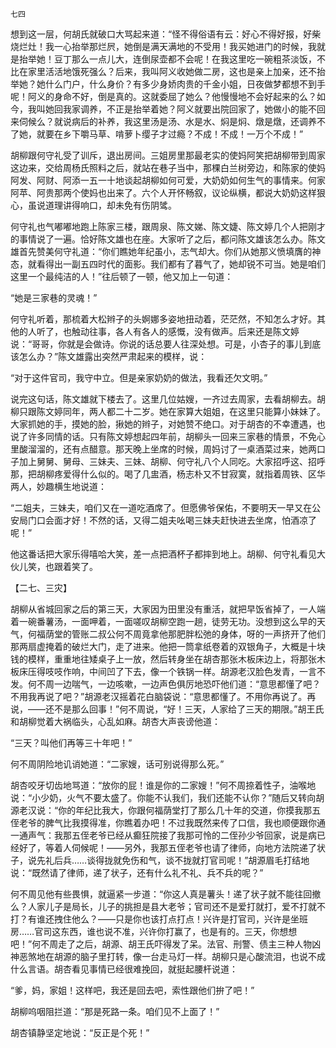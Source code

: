     七四 

   想到这一层，何胡氏就破口大骂起来道：“怪不得俗语有云：好心不得好报，好柴烧烂灶！我一心抬举那烂屄，她倒是满天满地的不受用！我买她进门的时候，我就是抬举她！豆丁那么一点儿大，连倒尿壶都不会呢！在我这里吃一碗粗茶淡饭，不比在家里活活地饿死强么？后来，我叫阿义收她做二房，这也是亲上加亲，还不抬举她？她什么门户，什么身价？有多少身娇肉贵的千金小姐，日夜做梦都想不到手呢！阿义的身命不好，倒是真的。这就委屈了她么？他慢慢地不会好起来的么？如今，我叫她回我家调养，不正是抬举着她？阿义就要出院回家了，她做小的能不回来伺候么？就说病后的补养，我这里汤是汤、水是水、焖是焖、燉是燉，还调养不了她，就要在乡下嚼马草、啃萝卜缨子才过瘾？不成！不成！一万个不成！”

   胡柳跟何守礼受了训斥，退出房间。三姐房里那最老实的使妈阿笑把胡柳带到周家这边来，交给周杨氏照料之后，就站在巷子当中，那棵白兰树旁边，和陈家的使妈阿发、阿财、阿添一五一十地谈起胡柳如何可爱，大奶奶如何生气的事情来。何家阿苹、阿贵那两个使妈也出来了。六个人开怀畅叙，议论纵横，都说大奶奶这样狠心，虽说道理讲得响口，却未免有伤阴骘。

   何守礼也气嘟嘟地跑上陈家三楼，跟周泉、陈文娣、陈文婕、陈文婷几个人把刚才的事情说了一遍。恰好陈文雄也在座。大家听了之后，都问陈文雄该怎么办。陈文雄首先赞美何守礼道：“你们瞧她年纪虽小，志气却大。你们从她那义愤填膺的神态，就看得出一副五四时代的面影。我们都有了暮气了，她却锐不可当。她是咱们这里一个最纯洁的人！”往后顿了一顿，他又加上一句道：

   “她是三家巷的灵魂！”

   何守礼听着，那梳着大松辫子的头婀娜多姿地扭动着，茫茫然，不知怎么才好。其他的人听了，也触动往事，各人有各人的感慨，没有做声。后来还是陈文婷说：“哥哥，你就是会做诗。你说的话总要人往深处想。可是，小杏子的事儿到底该怎么办？”陈文雄露出突然严肃起来的模样，说：

   “对于这件官司，我守中立。但是亲家奶奶的做法，我看还欠文明。”

   说完这句话，陈文雄就下楼去了。这里几位姑嫂，一齐过去周家，去看胡柳去。胡柳只跟陈文婷同年，两人都二十二岁。她在家算大姐姐，在这里只能算小妹妹了。大家抓她的手，摸她的脸，揪她的辫子，对她赞不绝口。对于胡杏的不幸遭遇，也说了许多同情的话。只有陈文婷想起四年前，胡柳头一回来三家巷的情景，不免心里酸溜溜的，还有点醋意。那天晚上坐席的时候，周妈讨了一桌酒菜过来，她两口子加上舅舅、舅母、三妹夫、三妹、胡柳、何守礼八个人同吃。大家招呼这、招呼那，把胡柳疼爱得什么似的。喝了几盅酒，杨志朴又不甘寂寞，就指着周铁、区华两人，妙趣横生地说道：

   “二姐夫，三妹夫，咱们又在一道吃酒席了。但愿佛爷保佑，不要明天一早又在公安局门口会面才好！不然的话，又得二姐夫吆喝三妹夫赶快进去坐席，怕酒凉了呢！”

   他这番话把大家乐得嘻哈大笑，差一点把酒杯子都摔到地上。胡柳、何守礼看见大伙儿笑，也跟着笑了。

   【二七、三灾】

   胡柳从省城回家之后的第三天，大家因为田里没有重活，就把早饭省掉了，一人端着一碗番薯汤，一面呷着，一面嗟叹胡柳空跑一趟，徒劳无功。没想到这么早的天气，何福荫堂的管账二叔公何不周竟拿他那肥胖松弛的身体，呀的一声挤开了他们那两扇虚掩着的破烂大门，走了进来。他把一筒拿纸卷着的双银角子，大概是十块钱的模样，重重地往矮桌子上一放，然后转身坐在胡杏那张木板床边上，将那张木板床压得吱吱作响，中间凹了下去，像一个铁锅一样。胡源老汉脸色发青，一言不发。何不周一边喘气，一边咳嗽，一边声色俱厉地恐吓他们道：“意思都懂了吧？不用我再说了吧？”胡源老汉摇着花白脑袋说：“意思都懂了。不用你再说了。再说，——还不是那么回事！”何不周说，“好！三天，人家给了三天的期限。”胡王氏和胡柳觉着大祸临头，心乱如麻。胡杏大声丧谤他道：

   “三天？叫他们再等三十年吧！”

   何不周阴险地讥诮她道：“二家嫂，话可别说得那么死。”

   胡杏咬牙切齿地骂道：“放你的屁！谁是你的二家嫂！”何不周捺着性子，油喉地说：“小少奶，火气不要太盛了。你能不认我们，我们还能不认你？”随后又转向胡源老汉说：“你的年纪比我大，你跟何福荫堂打了那么几十年的交道，你摸我那五侄老爷的脾气比我摸得准，你瞧着办吧！不过我既然来传了口信，我也顺便跟你通一通声气：我那五侄老爷已经从癫狂院接了我那可怜的二侄孙少爷回家，说是病已经好了，等着人伺候呢！——另外，我那五侄老爷也请了律师，向地方法院递了状子，说先礼后兵……谈得拢就免伤和气，谈不拢就打官司呢！”胡源眉毛打结地说：“既然请了律师，递了状子，还有什么礼不礼、兵不兵的呢？”

   何不周见他有些畏惧，就逼紧一步道：“你这人真是薯头！递了状子就不能往回撤么？人家儿子是局长，儿子的挑担是县大老爷；官司还不是爱打就打，爱不打就不打？有谁还拽住他么？——只是你也该打点打点！兴许是打官司，兴许是坐班房……官司这东西，谁也说不准，兴许你打赢了，也是有的。三天，你想想吧！”何不周走了之后，胡源、胡王氏吓得发了呆。法官、刑警、债主三种人物凶神恶煞地在胡源的脑子里打转，像一台走马灯一样。胡柳只是心酸流泪，也说不成什么言语。胡杏看见事情已经很难挽回，就挺起腰杆说道：

   “爹，妈，家姐！这样吧，我还是回去吧，索性跟他们拚了吧！”

   胡柳呜咽阻拦道：“那是死路一条。咱们见不上面了！”

   胡杏镇静坚定地说：“反正是个死！”

